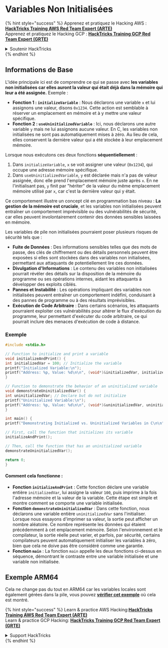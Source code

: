 # Variables Non Initialisées

{% hint style="success" %}
Apprenez et pratiquez le Hacking AWS :<img src="/.gitbook/assets/arte.png" alt="" data-size="line">[**HackTricks Training AWS Red Team Expert (ARTE)**](https://training.hacktricks.xyz/courses/arte)<img src="/.gitbook/assets/arte.png" alt="" data-size="line">\
Apprenez et pratiquez le Hacking GCP : <img src="/.gitbook/assets/grte.png" alt="" data-size="line">[**HackTricks Training GCP Red Team Expert (GRTE)**<img src="/.gitbook/assets/grte.png" alt="" data-size="line">](https://training.hacktricks.xyz/courses/grte)

<details>

<summary>Soutenir HackTricks</summary>

* Consultez les [**plans d'abonnement**](https://github.com/sponsors/carlospolop) !
* **Rejoignez le** 💬 [**groupe Discord**](https://discord.gg/hRep4RUj7f) ou le [**groupe telegram**](https://t.me/peass) ou **suivez** nous sur **Twitter** 🐦 [**@hacktricks\_live**](https://twitter.com/hacktricks\_live)**.**
* **Partagez des astuces de hacking en soumettant des PRs aux** [**HackTricks**](https://github.com/carlospolop/hacktricks) et [**HackTricks Cloud**](https://github.com/carlospolop/hacktricks-cloud) dépôts github.

</details>
{% endhint %}

## Informations de Base

L'idée principale ici est de comprendre ce qui se passe avec **les variables non initialisées car elles auront la valeur qui était déjà dans la mémoire qui leur a été assignée.** Exemple :

* **Fonction 1 : `initializeVariable`** : Nous déclarons une variable `x` et lui assignons une valeur, disons `0x1234`. Cette action est semblable à réserver un emplacement en mémoire et à y mettre une valeur spécifique.
* **Fonction 2 : `useUninitializedVariable`** : Ici, nous déclarons une autre variable `y` mais ne lui assignons aucune valeur. En C, les variables non initialisées ne sont pas automatiquement mises à zéro. Au lieu de cela, elles conservent la dernière valeur qui a été stockée à leur emplacement mémoire.

Lorsque nous exécutons ces deux fonctions **séquentiellement** :

1. Dans `initializeVariable`, `x` se voit assigner une valeur (`0x1234`), qui occupe une adresse mémoire spécifique.
2. Dans `useUninitializedVariable`, `y` est déclarée mais n'a pas de valeur assignée, donc elle prend l'emplacement mémoire juste après `x`. En ne l'initialisant pas, `y` finit par "hériter" de la valeur du même emplacement mémoire utilisé par `x`, car c'est la dernière valeur qui y était.

Ce comportement illustre un concept clé en programmation bas niveau : **La gestion de la mémoire est cruciale**, et les variables non initialisées peuvent entraîner un comportement imprévisible ou des vulnérabilités de sécurité, car elles peuvent involontairement contenir des données sensibles laissées en mémoire.

Les variables de pile non initialisées pourraient poser plusieurs risques de sécurité tels que :

* **Fuite de Données** : Des informations sensibles telles que des mots de passe, des clés de chiffrement ou des détails personnels peuvent être exposées si elles sont stockées dans des variables non initialisées, permettant aux attaquants de potentiellement lire ces données.
* **Divulgation d'Informations** : Le contenu des variables non initialisées pourrait révéler des détails sur la disposition de la mémoire du programme ou ses opérations internes, aidant les attaquants à développer des exploits ciblés.
* **Pannes et Instabilité** : Les opérations impliquant des variables non initialisées peuvent entraîner un comportement indéfini, conduisant à des pannes de programme ou à des résultats imprévisibles.
* **Exécution de Code Arbitraire** : Dans certains scénarios, les attaquants pourraient exploiter ces vulnérabilités pour altérer le flux d'exécution du programme, leur permettant d'exécuter du code arbitraire, ce qui pourrait inclure des menaces d'exécution de code à distance.

### Exemple
```c
#include <stdio.h>

// Function to initialize and print a variable
void initializeAndPrint() {
int initializedVar = 100; // Initialize the variable
printf("Initialized Variable:\n");
printf("Address: %p, Value: %d\n\n", (void*)&initializedVar, initializedVar);
}

// Function to demonstrate the behavior of an uninitialized variable
void demonstrateUninitializedVar() {
int uninitializedVar; // Declare but do not initialize
printf("Uninitialized Variable:\n");
printf("Address: %p, Value: %d\n\n", (void*)&uninitializedVar, uninitializedVar);
}

int main() {
printf("Demonstrating Initialized vs. Uninitialized Variables in C\n\n");

// First, call the function that initializes its variable
initializeAndPrint();

// Then, call the function that has an uninitialized variable
demonstrateUninitializedVar();

return 0;
}
```
#### Comment cela fonctionne :

* **Fonction `initializeAndPrint`** : Cette fonction déclare une variable entière `initializedVar`, lui assigne la valeur `100`, puis imprime à la fois l'adresse mémoire et la valeur de la variable. Cette étape est simple et montre comment se comporte une variable initialisée.
* **Fonction `demonstrateUninitializedVar`** : Dans cette fonction, nous déclarons une variable entière `uninitializedVar` sans l'initialiser. Lorsque nous essayons d'imprimer sa valeur, la sortie peut afficher un nombre aléatoire. Ce nombre représente les données qui étaient précédemment à cet emplacement mémoire. Selon l'environnement et le compilateur, la sortie réelle peut varier, et parfois, par sécurité, certains compilateurs peuvent automatiquement initialiser les variables à zéro, bien que cela ne doive pas être considéré comme une garantie.
* **Fonction `main`** : La fonction `main` appelle les deux fonctions ci-dessus en séquence, démontrant le contraste entre une variable initialisée et une variable non initialisée.

## Exemple ARM64

Cela ne change pas du tout en ARM64 car les variables locales sont également gérées dans la pile, vous pouvez [**vérifier cet exemple**](https://8ksec.io/arm64-reversing-and-exploitation-part-6-exploiting-an-uninitialized-stack-variable-vulnerability/) où cela est montré.

{% hint style="success" %}
Learn & practice AWS Hacking:<img src="/.gitbook/assets/arte.png" alt="" data-size="line">[**HackTricks Training AWS Red Team Expert (ARTE)**](https://training.hacktricks.xyz/courses/arte)<img src="/.gitbook/assets/arte.png" alt="" data-size="line">\
Learn & practice GCP Hacking: <img src="/.gitbook/assets/grte.png" alt="" data-size="line">[**HackTricks Training GCP Red Team Expert (GRTE)**<img src="/.gitbook/assets/grte.png" alt="" data-size="line">](https://training.hacktricks.xyz/courses/grte)

<details>

<summary>Support HackTricks</summary>

* Check the [**subscription plans**](https://github.com/sponsors/carlospolop)!
* **Join the** 💬 [**Discord group**](https://discord.gg/hRep4RUj7f) or the [**telegram group**](https://t.me/peass) or **follow** us on **Twitter** 🐦 [**@hacktricks\_live**](https://twitter.com/hacktricks\_live)**.**
* **Share hacking tricks by submitting PRs to the** [**HackTricks**](https://github.com/carlospolop/hacktricks) and [**HackTricks Cloud**](https://github.com/carlospolop/hacktricks-cloud) github repos.

</details>
{% endhint %}
